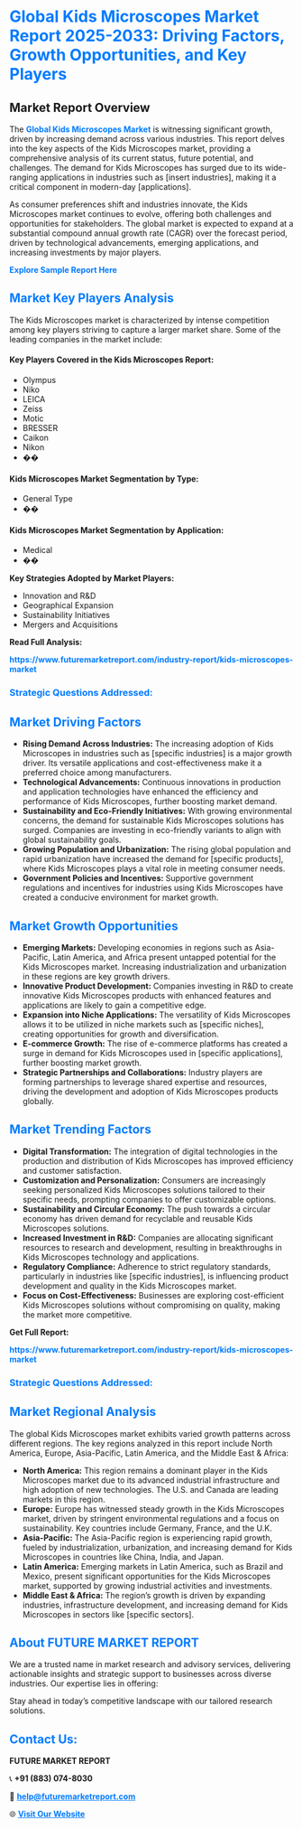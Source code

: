 <h1 style="color: #007BFF;">Global Kids Microscopes Market Report 2025-2033: Driving Factors, Growth Opportunities, and Key Players</h1>

<section id="overview">
<h2>Market Report Overview</h2>
<p>The <a href="https://www.futuremarketreport.com/industry-report/kids-microscopes-market" style="color: #007BFF; text-decoration: none;"><strong>Global Kids Microscopes Market</strong></a> is witnessing significant growth, driven by increasing demand across various industries. This report delves into the key aspects of the Kids Microscopes market, providing a comprehensive analysis of its current status, future potential, and challenges. The demand for Kids Microscopes has surged due to its wide-ranging applications in industries such as [insert industries], making it a critical component in modern-day [applications].</p>
<p>As consumer preferences shift and industries innovate, the Kids Microscopes market continues to evolve, offering both challenges and opportunities for stakeholders. The global market is expected to expand at a substantial compound annual growth rate (CAGR) over the forecast period, driven by technological advancements, emerging applications, and increasing investments by major players.</p>
</section>

<section id="overview">
<p><a href="https://www.futuremarketreport.com/request-sample/reportId=113953" style="color: #007BFF; text-decoration: none;"><strong>Explore Sample Report Here</strong></a></p>
</section>

<section id="key-players">
<h2 style="color: #007BFF;">Market Key Players Analysis</h2>
<p>The Kids Microscopes market is characterized by intense competition among key players striving to capture a larger market share. Some of the leading companies in the market include:</p>
<h4>Key Players Covered in the Kids Microscopes Report:</h4>
<ul><li>Olympus</li><li>Niko</li><li>LEICA</li><li>Zeiss</li><li>Motic</li><li>BRESSER</li><li>Caikon</li><li>Nikon</li><li>��</li></ul>
<h4>Kids Microscopes Market Segmentation by Type:</h4>
<ul><li>General Type</li><li>��</li></ul>

<h4>Kids Microscopes Market Segmentation by Application:</h4>
<ul><li>Medical</li><li>��</li></ul>
<p><strong>Key Strategies Adopted by Market Players:</strong></p>
<ul>
<li>Innovation and R&D</li>
<li>Geographical Expansion</li>
<li>Sustainability Initiatives</li>
<li>Mergers and Acquisitions</li>
</ul>
</section>

<section>
<p><strong>Read Full Analysis: </strong></p><a href="https://www.futuremarketreport.com/industry-report/kids-microscopes-market" style="color: #007BFF; text-decoration: none;"><strong>https://www.futuremarketreport.com/industry-report/kids-microscopes-market</strong></a>
<h3 style="color: #007BFF;">Strategic Questions Addressed:</h3>
</section>

<section id="driving-factors">
<h2 style="color: #007BFF;">Market Driving Factors</h2>
<ul>
<li><strong>Rising Demand Across Industries:</strong> The increasing adoption of Kids Microscopes in industries such as [specific industries] is a major growth driver. Its versatile applications and cost-effectiveness make it a preferred choice among manufacturers.</li>
<li><strong>Technological Advancements:</strong> Continuous innovations in production and application technologies have enhanced the efficiency and performance of Kids Microscopes, further boosting market demand.</li>
<li><strong>Sustainability and Eco-Friendly Initiatives:</strong> With growing environmental concerns, the demand for sustainable Kids Microscopes solutions has surged. Companies are investing in eco-friendly variants to align with global sustainability goals.</li>
<li><strong>Growing Population and Urbanization:</strong> The rising global population and rapid urbanization have increased the demand for [specific products], where Kids Microscopes plays a vital role in meeting consumer needs.</li>
<li><strong>Government Policies and Incentives:</strong> Supportive government regulations and incentives for industries using Kids Microscopes have created a conducive environment for market growth.</li>
</ul>
</section>

<section id="growth-opportunities">
<h2 style="color: #007BFF;">Market Growth Opportunities</h2>
<ul>
<li><strong>Emerging Markets:</strong> Developing economies in regions such as Asia-Pacific, Latin America, and Africa present untapped potential for the Kids Microscopes market. Increasing industrialization and urbanization in these regions are key growth drivers.</li>
<li><strong>Innovative Product Development:</strong> Companies investing in R&D to create innovative Kids Microscopes products with enhanced features and applications are likely to gain a competitive edge.</li>
<li><strong>Expansion into Niche Applications:</strong> The versatility of Kids Microscopes allows it to be utilized in niche markets such as [specific niches], creating opportunities for growth and diversification.</li>
<li><strong>E-commerce Growth:</strong> The rise of e-commerce platforms has created a surge in demand for Kids Microscopes used in [specific applications], further boosting market growth.</li>
<li><strong>Strategic Partnerships and Collaborations:</strong> Industry players are forming partnerships to leverage shared expertise and resources, driving the development and adoption of Kids Microscopes products globally.</li>
</ul>
</section>

<section id="trending-factors">
<h2 style="color: #007BFF;">Market Trending Factors</h2>
<ul>
<li><strong>Digital Transformation:</strong> The integration of digital technologies in the production and distribution of Kids Microscopes has improved efficiency and customer satisfaction.</li>
<li><strong>Customization and Personalization:</strong> Consumers are increasingly seeking personalized Kids Microscopes solutions tailored to their specific needs, prompting companies to offer customizable options.</li>
<li><strong>Sustainability and Circular Economy:</strong> The push towards a circular economy has driven demand for recyclable and reusable Kids Microscopes solutions.</li>
<li><strong>Increased Investment in R&D:</strong> Companies are allocating significant resources to research and development, resulting in breakthroughs in Kids Microscopes technology and applications.</li>
<li><strong>Regulatory Compliance:</strong> Adherence to strict regulatory standards, particularly in industries like [specific industries], is influencing product development and quality in the Kids Microscopes market.</li>
<li><strong>Focus on Cost-Effectiveness:</strong> Businesses are exploring cost-efficient Kids Microscopes solutions without compromising on quality, making the market more competitive.</li>
</ul>
</section>

<section>
<p><strong>Get Full Report: </strong></p><a href="https://www.futuremarketreport.com/industry-report/kids-microscopes-market" style="color: #007BFF; text-decoration: none;"><strong>https://www.futuremarketreport.com/industry-report/kids-microscopes-market</strong></a>
<h3 style="color: #007BFF;">Strategic Questions Addressed:</h3>
</section>


<section id="regional-analysis">
<h2 style="color: #007BFF;">Market Regional Analysis</h2>
<p>The global Kids Microscopes market exhibits varied growth patterns across different regions. The key regions analyzed in this report include North America, Europe, Asia-Pacific, Latin America, and the Middle East & Africa:</p>
<ul>
<li><strong>North America:</strong> This region remains a dominant player in the Kids Microscopes market due to its advanced industrial infrastructure and high adoption of new technologies. The U.S. and Canada are leading markets in this region.</li>
<li><strong>Europe:</strong> Europe has witnessed steady growth in the Kids Microscopes market, driven by stringent environmental regulations and a focus on sustainability. Key countries include Germany, France, and the U.K.</li>
<li><strong>Asia-Pacific:</strong> The Asia-Pacific region is experiencing rapid growth, fueled by industrialization, urbanization, and increasing demand for Kids Microscopes in countries like China, India, and Japan.</li>
<li><strong>Latin America:</strong> Emerging markets in Latin America, such as Brazil and Mexico, present significant opportunities for the Kids Microscopes market, supported by growing industrial activities and investments.</li>
<li><strong>Middle East & Africa:</strong> The region’s growth is driven by expanding industries, infrastructure development, and increasing demand for Kids Microscopes in sectors like [specific sectors].</li>
</ul>
</section>

<footer>
<h2 style="color: #007BFF;">About FUTURE MARKET REPORT</h2>
<p>We are a trusted name in market research and advisory services, delivering actionable insights and strategic support to businesses across diverse industries. Our expertise lies in offering:</p>

<p>Stay ahead in today’s competitive landscape with our tailored research solutions.</p>

<h2 style="color: #007BFF;">Contact Us:</h2>
<p><strong>FUTURE MARKET REPORT</strong></p>
<p>📞 <strong>+91 (883) 074-8030</strong></p>
<p>📧 <strong><a href="mailto:help@futuremarketreport.com" style="color: #007BFF;">help@futuremarketreport.com</a></strong></p>
<p>🌐 <strong><a href="https://www.futuremarketreport.com/" style="color: #007BFF;">Visit Our Website</a></strong></p>
</footer>